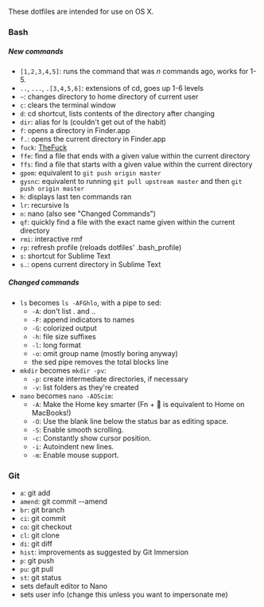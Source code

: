 These dotfiles are intended for use on OS X.

### Bash
##### New commands
- `[1,2,3,4,5]`: runs the command that was *n* commands ago, works for 1-5.
- `..`, `...`, `.[3,4,5,6]`: extensions of cd, goes up 1-6 levels
- `~`: changes directory to home directory of current user
- `c`: clears the terminal window
- `d`: cd shortcut, lists contents of the directory after changing 
- `dir`: alias for ls (couldn't get out of the habit)
- `f`: opens a directory in Finder.app
- `f.`: opens the current directory in Finder.app
- `fuck`: [TheFuck](https://github.com/nvbn/thefuck)
- `ffe`: find a file that ends with a given value within the current directory
- `ffs`: find a file that starts with a given value within the current directory
- `gpom`: equivalent to `git push origin master`
- `gysnc`: equivalent to running `git pull upstream master` and then `git push origin master`
- `h`: displays last ten commands ran
- `lr`: recursive ls
- `n`: nano (also see "Changed Commands")
- `qf`: quickly find a file with the exact name given within the current directory
- `rmi`: interactive rmf
- `rp`: refresh profile (reloads dotfiles' .bash_profile)
- `s`: shortcut for Sublime Text
- `s.`: opens current directory in Sublime Text

##### Changed commands
- `ls` becomes `ls -AFGhlo`, with a pipe to sed:
  - `-A`: don't list . and ..
  - `-F`: append indicators to names
  - `-G`: colorized output
  - `-h`: file size suffixes
  - `-l`: long format
  - `-o`: omit group name (mostly boring anyway)
  - the sed pipe removes the total blocks line
- `mkdir` becomes `mkdir -pv`: 
  - `-p`: create intermediate directories, if necessary
  - `-v`: list folders as they're created
- `nano` becomes `nano -AOScim`:
  - `-A`: Make the Home key smarter (Fn + ⃪ is equivalent to Home on MacBooks!)
  - `-O`: Use the blank line below the status bar as editing space.
  - `-S`: Enable smooth scrolling.
  - `-c`: Constantly show cursor position.
  - `-i`: Autoindent new lines.
  - `-m`: Enable mouse support.

### Git
- `a`: git add
- `amend`: git commit --amend
- `br`: git branch
- `ci`: git commit
- `co`: git checkout
- `cl`: git clone
- `di`: git diff
- `hist`: improvements as suggested by Git Immersion
- `p`: git push
- `pu`: git pull
- `st`: git status
- sets default editor to Nano
- sets user info (change this unless you want to impersonate me)